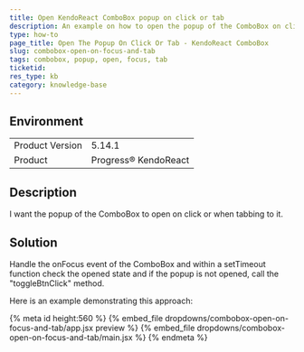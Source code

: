 ```yaml
---
title: Open KendoReact ComboBox popup on click or tab
description: An example on how to open the popup of the ComboBox on click and tab
type: how-to
page_title: Open The Popup On Click Or Tab - KendoReact ComboBox
slug: combobox-open-on-focus-and-tab
tags: combobox, popup, open, focus, tab
ticketid: 
res_type: kb
category: knowledge-base
---
```


## Environment
<table>
    <tbody>
	    <tr> 
	    	<td>Product Version</td>
	    	<td>5.14.1</td>
	    </tr>
	    <tr>
	    	<td>Product</td>
	    	<td>Progress® KendoReact</td>
	    </tr>
    </tbody>
</table>


## Description
I want the popup of the ComboBox to open on click or when tabbing to it.


## Solution
Handle the onFocus event of the ComboBox and within a setTimeout function check the opened state and if the popup is not opened, call the "toggleBtnClick" method.

Here is an example demonstrating this approach:

{% meta id height:560 %}
{% embed_file dropdowns/combobox-open-on-focus-and-tab/app.jsx preview %}
{% embed_file dropdowns/combobox-open-on-focus-and-tab/main.jsx %}
{% endmeta %}
